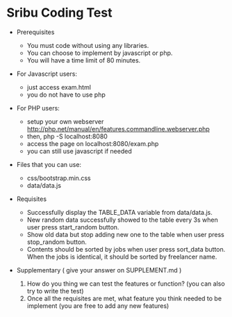 # Sribu Coding Test

* Prerequisites
  * You must code without using any libraries.
  * You can choose to implement by javascript or php.
  * You will have a time limit of 80 minutes.

* For Javascript users:
  * just access exam.html
  * you do not have to use php

* For PHP users:
  * setup your own webserver http://php.net/manual/en/features.commandline.webserver.php
  * then, php -S localhost:8080
  * access the page on localhost:8080/exam.php
  * you can still use javascript if needed

* Files that you can use:
  * css/bootstrap.min.css
  * data/data.js

* Requisites
  * Successfully display the TABLE_DATA variable from data/data.js.
  * New random data successfully showed to the table every 3s when user press start_random button.
  * Show old data but stop adding new one to the table when user press stop_random button.  
  * Contents should be sorted by jobs when user press sort_data button. When the jobs is identical, it should be sorted by freelancer name.  

* Supplementary ( give your answer on SUPPLEMENT.md )
  1. How do you thing we can test the features or function? (you can also try to write the test)
  2. Once all the requisites are met, what feature you think needed to be implement (you are free to add any new features)
